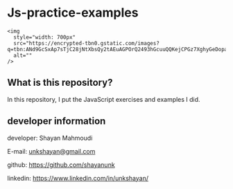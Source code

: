 # Js-practice-examples

    <img
      style="width: 700px"
      src="https://encrypted-tbn0.gstatic.com/images?q=tbn:ANd9GcSxAp7sTjC28jNtXbsQy2tAEuAGPOrQ2493hGcuuQQKejCPGz7XghyGeDopaxiXjBX9E0Y&usqp=CAU"
      alt=""
    />

## What is this repository?

In this repository, I put the JavaScript exercises and examples I did.

## developer information

developer: Shayan Mahmoudi

E-mail: unkshayan@gmail.com

github: https://github.com/shayanunk

linkedin: https://www.linkedin.com/in/unkshayan/
